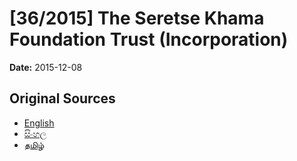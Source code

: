 # [36/2015] The Seretse Khama Foundation Trust (Incorporation)

**Date:** 2015-12-08

## Original Sources

- [English](https://documents.gov.lk/view/bills/2015/12/36-2015_E.pdf)
- [සිංහල](https://documents.gov.lk/view/bills/2015/12/36-2015_S.pdf)
- [தமிழ்](https://documents.gov.lk/view/bills/2015/12/36-2015_T.pdf)
